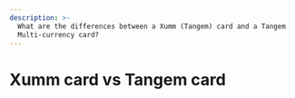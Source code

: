 ```yaml
---
description: >-
  What are the differences between a Xumm (Tangem) card and a Tangem
  Multi-currency card?
---
```


# Xumm card vs Tangem card

